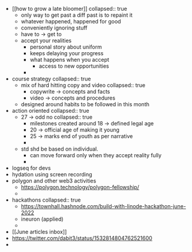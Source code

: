 - [[how to grow a late bloomer]]
  collapsed:: true
	- only way to get past a diff past is to repaint it
	- whatever happened, happened for good
	- conveniently ignoring stuff
	- have to -> get to
	- accept your realities
		- personal story about uniform
		- keeps delaying your progress
		- what happens when you accept
			- access to new opportunities
		-
- course strategy
  collapsed:: true
	- mix of hard hitting copy and video
	  collapsed:: true
		- copywrite -> concepts and facts
		- video -> concepts and procedures
	- designed around habits to be followed in this month
- action oriented
  collapsed:: true
	- 27 -> odd no
	  collapsed:: true
		- milestones created around 18 -> defined legal age
		- 20 -> official age of making it young
		- 25 -> marks end of youth as per narrative
		-
	- std shd be based on individual.
		- can move forward only when they accept reality fully
		-
- logseq for devs
- hydation using screen recording
- polygon and other web3 activities
	- https://polygon.technology/polygon-fellowship/
	-
- hackathons
  collapsed:: true
	- https://townhall.hashnode.com/build-with-linode-hackathon-june-2022
	- ineuron (applied)
	-
- [[June articles inbox]]
- https://twitter.com/dabit3/status/1532814804762521600
-